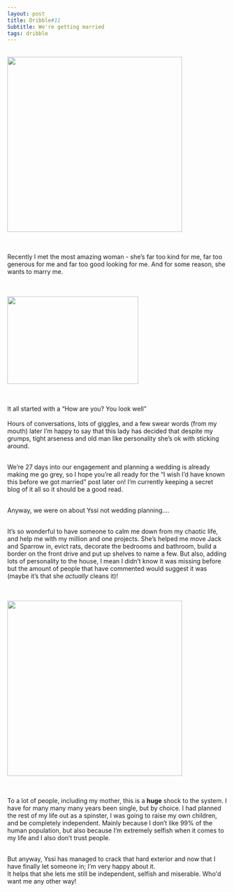 ```yaml
---
layout: post
title: Dribble#11
Subtitle: We're getting married
tags: dribble 
---
```


<div class="text-center">
  <br/>
  <img src="{{ site.baseurl }}/img/IMG_3842-COLLAGE.jpg" width="400" height="400"/>
</div><br><br>

Recently I met the most amazing woman - she’s far too kind for me, far too generous for me and far too good looking for me. And for some reason, she wants to marry me.<br><br>

<div class="text-center">
  <br/>
  <img src="{{ site.baseurl }}/img/Capturering.JPG" width="300" height="200" />
</div>
<br><br>

It all started with a “How are you? You look well”<br><br>
Hours of conversations, lots of giggles, and a few swear words (from my mouth) later I’m happy to say that this lady has decided that despite my grumps, tight arseness and old man like personality she’s ok with sticking around.<br><br>

We’re 27 days into our engagement and planning a wedding is already making me go grey, so I hope you’re all ready for the “I wish I’d have known this before we got married” post later on! I’m currently keeping a secret blog of it all so it should be a good read.<br><br>

Anyway, we were on about Yssi not wedding planning….<br><br>

It’s so wonderful to have someone to calm me down from my chaotic life, and help me with my million and one projects. She’s helped me move Jack and Sparrow in, evict rats, decorate the bedrooms and bathroom, build a border on the front drive and put up shelves to name a few. But also, adding lots of personality to the house, I mean I didn’t know it was missing before but the amount of people that have commented would suggest it was (maybe it’s that she <i>actually</i> cleans it)! <br><br>

<div class="text-center">
  <br/>
  <img src="{{ site.baseurl }}/img/IMG_4616-COLLAGE.jpg" width="400" height="400"/>
</div><br><br>

To a lot of people, including my mother, this is a <b>huge</b> shock to the system. I have for many many many years been single, but by choice. I had planned the rest of my life out as a spinster, I was going to raise my own children, and be completely independent. Mainly because I don’t like 99% of the human population, but also because I’m extremely selfish when it comes to my life and I also don’t trust people. <br><br>

But anyway, Yssi has managed to crack that hard exterior and now that I have finally let someone in; I’m very happy about it. <br>
It helps that she lets me still be independent, selfish and miserable. Who'd want me any other way!

<br><br>

</font>
    <br><br>


